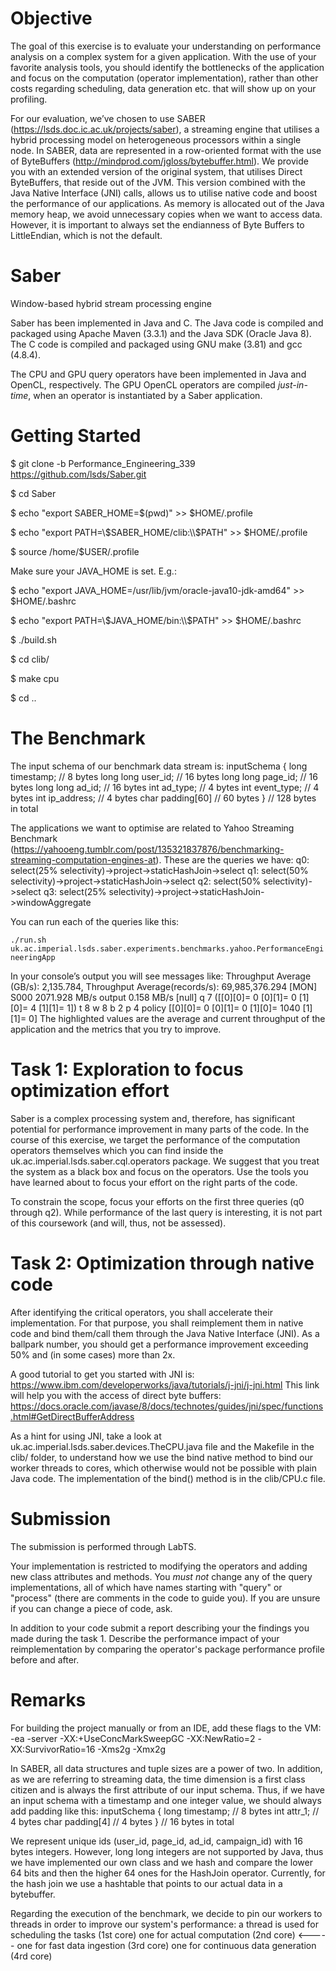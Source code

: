# Objective
The goal of this exercise is to evaluate your understanding on performance analysis on a complex system for a given application. With the use of your favorite analysis tools, you should identify the bottlenecks of the application and focus on the computation (operator implementation), rather than other costs regarding scheduling, data generation etc. that will show up on your profiling.

For our evaluation, we’ve chosen to use SABER (https://lsds.doc.ic.ac.uk/projects/saber), a streaming engine that utilises a hybrid processing model on heterogeneous processors within a single node. In SABER, data are represented in a row-oriented format with the use of ByteBuffers (http://mindprod.com/jgloss/bytebuffer.html). We provide you with an extended version of the original system, that utilises Direct ByteBuffers, that reside out of the JVM. This version combined with the Java Native Interface (JNI) calls, allows us to utilise native code and boost the performance of our applications. As memory is allocated out of the Java memory heap, we avoid unnecessary copies when we want to access data. However, it is important to always set the endianness of Byte Buffers to LittleEndian, which is not the default.


# Saber
Window-based hybrid stream processing engine

Saber has been implemented in Java and C. The Java code is compiled and packaged using Apache Maven (3.3.1) and the Java SDK (Oracle Java 8). The C code is compiled and packaged using GNU make (3.81) and gcc (4.8.4).

The CPU and GPU query operators have been implemented in Java and OpenCL, respectively. The GPU OpenCL operators are compiled _just-in-time_, when an operator is instantiated by a Saber application.

# Getting Started

$ git clone -b Performance_Engineering_339 https://github.com/lsds/Saber.git

$ cd Saber

$ echo "export SABER_HOME=$(pwd)" >> $HOME/.profile

$ echo "export PATH=\\$SABER_HOME/clib:\\$PATH" >> $HOME/.profile

$ source /home/$USER/.profile

Make sure your JAVA_HOME is set. E.g.:

$ echo "export JAVA_HOME=/usr/lib/jvm/oracle-java10-jdk-amd64" >> $HOME/.bashrc

$ echo "export PATH=\\$JAVA_HOME/bin:\\$PATH" >> $HOME/.bashrc

$ ./build.sh

$ cd clib/

$ make cpu

$ cd ..

# The Benchmark

The input schema of our benchmark data stream is:
inputSchema {
	long timestamp;	// 8 bytes
	long long user_id; 	// 16 bytes
	long long page_id; 	// 16 bytes
	long long ad_id;   	// 16 bytes
	int ad_type;	   	// 4 bytes
	int event_type;    	// 4 bytes
	int ip_address;    	// 4 bytes
	char padding[60]   	// 60 bytes
}					// 128 bytes in total

The applications we want to optimise are related to Yahoo Streaming Benchmark (https://yahooeng.tumblr.com/post/135321837876/benchmarking-streaming-computation-engines-at). These are the queries we have:
q0: select(25% selectivity)->project->staticHashJoin->select
q1: select(50% selectivity)->project->staticHashJoin->select
q2: select(50% selectivity)->select
q3: select(25% selectivity)->project->staticHashJoin->windowAggregate

You can run each of the queries like this:

`./run.sh uk.ac.imperial.lsds.saber.experiments.benchmarks.yahoo.PerformanceEngineeringApp`

In your console’s output you will see messages like:
Throughput Average (GB/s): 2,135.784, Throughput Average(records/s): 69,985,376.294
[MON] S000   2071.928 MB/s output      0.158 MB/s [null] q      7 ([[0][0]=    0 [0][1]=    0 [1][0]=    4 [1][1]=    1]) t      8 w      8 b      2 p      4 policy [[0][0]=    0 [0][1]=    0 [1][0]= 1040 [1][1]=    0]
The highlighted values are the average and current throughput of the application and the metrics that you try to improve.

# Task 1: Exploration to focus optimization effort
Saber is a complex processing system and, therefore, has significant potential for performance improvement in many parts of the code. In the course of this exercise, we target the performance of the computation operators themselves which you can find inside the uk.ac.imperial.lsds.saber.cql.operators package. We suggest that you treat the system as a black box and focus on the operators. Use the tools you have learned about to focus your effort on the right parts of the code.

To constrain the scope, focus your efforts on the first three queries (q0 through q2). While performance of the last query is interesting, it is not part of this coursework (and will, thus, not be assessed).

# Task 2: Optimization through native code
After identifying the critical operators, you shall accelerate their implementation. For that purpose, you shall reimplement them in native code and bind them/call them through the Java Native Interface (JNI). As a ballpark number, you should get a performance improvement exceeding 50% and (in some cases) more than 2x.


A good tutorial to get you started with JNI is: https://www.ibm.com/developerworks/java/tutorials/j-jni/j-jni.html 
This link will help you with the access of direct byte buffers: https://docs.oracle.com/javase/8/docs/technotes/guides/jni/spec/functions.html#GetDirectBufferAddress 

As a hint for using JNI, take a look at uk.ac.imperial.lsds.saber.devices.TheCPU.java file and the Makefile in the clib/ folder, to understand how we use the bind native method to bind our worker threads to cores, which otherwise would not be possible with plain Java code. The implementation of the bind() method is in the clib/CPU.c file. 


# Submission
The submission is performed through LabTS. 

Your implementation is restricted to modifying the operators and adding new class attributes and methods. You *must not* change any of the query implementations, all of which have names starting with "query" or "process" (there are comments in the code to guide you). If you are unsure if you can change a piece of code, ask.

In addition to your code submit a report describing your the findings you made during the task 1. Describe the performance impact of your reimplementation by comparing the operator's package performance profile before and after.

# Remarks

For building the project manually or from an IDE, add these flags to the VM:
-ea -server -XX:+UseConcMarkSweepGC -XX:NewRatio=2 -XX:SurvivorRatio=16 -Xms2g -Xmx2g

In SABER, all data structures and tuple sizes are a power of two. In addition, as we are referring to streaming data, the time dimension is a first class citizen and is always the first attribute of our input schema.  Thus, if we have an input schema with a timestamp and one integer value, we should always add padding like this:
inputSchema {
	long timestamp;	// 8 bytes
	int attr_1; 		// 4 bytes
	char padding[4]	// 4 bytes
}                   	// 16 bytes in total

We represent unique ids (user_id, page_id, ad_id, campaign_id) with 16 bytes integers. However, long long integers are not supported by Java, thus we have implemented our own class and we hash and compare the lower 64 bits and then the higher 64 ones for the HashJoin operator. Currently, for the hash join we use a hashtable that points to our actual data in a bytebuffer.

Regarding the execution of the benchmark, we decide to pin our workers to threads in order to improve our system's performance:
a thread is used for scheduling the tasks (1st core)
one for actual computation (2nd core)  <-----
one for fast data ingestion (3rd core)
one for continuous data generation (4rd core)
